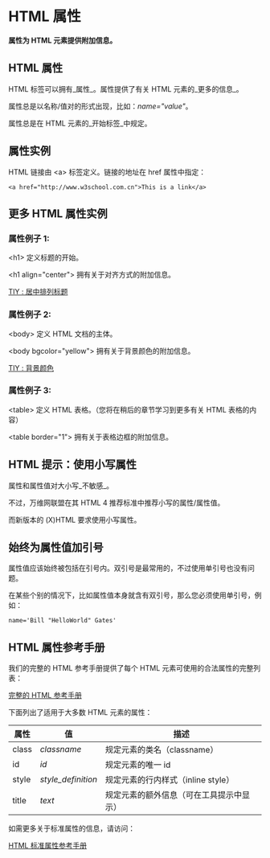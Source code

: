 
# HTML 属性




**属性为 HTML 元素提供附加信息。**

## HTML 属性

HTML 标签可以拥有_属性_。属性提供了有关 HTML 元素的_更多的信息_。

属性总是以名称/值对的形式出现，比如：_name="value"_。

属性总是在 HTML 元素的_开始标签_中规定。

## 属性实例

HTML 链接由 &lt;a&gt; 标签定义。链接的地址在 href 属性中指定：

```
<a href="http://www.w3school.com.cn">This is a link</a>
```



## 更多 HTML 属性实例

### 属性例子 1:

&lt;h1&gt; 定义标题的开始。

&lt;h1 align="center"&gt; 拥有关于对齐方式的附加信息。

[TIY : 居中排列标题](/tiy/t.asp?f=html_header)

### 属性例子 2:

&lt;body&gt; 定义 HTML 文档的主体。

&lt;body bgcolor="yellow"&gt; 拥有关于背景颜色的附加信息。

[TIY : 背景颜色](/tiy/t.asp?f=html_bgcolor)

### 属性例子 3:

&lt;table&gt; 定义 HTML 表格。（您将在稍后的章节学习到更多有关 HTML 表格的内容）

&lt;table border="1"&gt; 拥有关于表格边框的附加信息。

## HTML 提示：使用小写属性

属性和属性值对大小写_不敏感_。

不过，万维网联盟在其 HTML 4 推荐标准中推荐小写的属性/属性值。

而新版本的 (X)HTML 要求使用小写属性。

## 始终为属性值加引号

属性值应该始终被包括在引号内。双引号是最常用的，不过使用单引号也没有问题。

在某些个别的情况下，比如属性值本身就含有双引号，那么您必须使用单引号，例如：

```
name='Bill "HelloWorld" Gates'
```

## HTML 属性参考手册

我们的完整的 HTML 参考手册提供了每个 HTML 元素可使用的合法属性的完整列表：

[完整的 HTML 参考手册](/tags/index.asp "HTML 4.01 / XHTML 1.0 参考手册")

下面列出了适用于大多数 HTML 元素的属性：

| 属性 | 值 | 描述 |
| --- | --- | --- |
| class | _classname_ | 规定元素的类名（classname） |
| id | _id_ | 规定元素的唯一 id |
| style | _style_definition_ | 规定元素的行内样式（inline style） |
| title | _text_ | 规定元素的额外信息（可在工具提示中显示） |

如需更多关于标准属性的信息，请访问：

[HTML 标准属性参考手册](/tags/html_ref_standardattributes.asp "HTML 标准属性")





